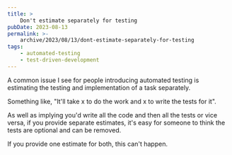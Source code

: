 ```yaml
---
title: >
    Don't estimate separately for testing
pubDate: 2023-08-13
permalink: >-
    archive/2023/08/13/dont-estimate-separately-for-testing
tags:
    - automated-testing
    - test-driven-development
---
```


A common issue I see for people introducing automated testing is estimating the testing and implementation of a task separately. 

Something like, "It'll take x to do the work and x to write the tests for it".

As well as implying you'd write all the code and then all the tests or vice versa, if you provide separate estimates, it's easy for someone to think the tests are optional and can be removed.

If you provide one estimate for both, this can't happen.
